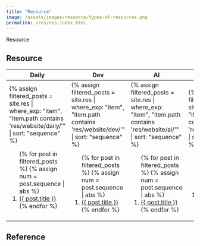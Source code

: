 ```yaml
---
title: "Resource"
image: /assets/images/resource/types-of-resources.png
permalink: /res/res-index.html
---
```


Resource

## Resource

<table>
    <thead>
    <tr>
        <th style="text-align: center;">Daily</th>
        <th style="text-align: center;">Dev</th>
        <th style="text-align: center;">AI</th>
        <th style="text-align: center;">Study</th>
        <th style="text-align: center;">Media</th>
        <th style="text-align: center;">Other</th>
    </tr>
    </thead>
    <tbody>
    <tr>
        <td>
{%
assign filtered_posts = site.res |
where_exp: "item", "item.path contains 'res/website/daily/'" |
sort: "sequence"
%}
<ol>
    {% for post in filtered_posts %}
    {% assign num = post.sequence | abs %}
    <li>
        <a href="{{ post.url }}">{{ post.title }}</a>
    </li>
    {% endfor %}
</ol>
        </td>
        <td>
{%
assign filtered_posts = site.res |
where_exp: "item", "item.path contains 'res/website/dev/'" |
sort: "sequence"
%}
<ol>
    {% for post in filtered_posts %}
    {% assign num = post.sequence | abs %}
    <li>
        <a href="{{ post.url }}">{{ post.title }}</a>
    </li>
    {% endfor %}
</ol>
        </td>
        <td>
{%
assign filtered_posts = site.res |
where_exp: "item", "item.path contains 'res/website/ai/'" |
sort: "sequence"
%}
<ol>
    {% for post in filtered_posts %}
    {% assign num = post.sequence | abs %}
    <li>
        <a href="{{ post.url }}">{{ post.title }}</a>
    </li>
    {% endfor %}
</ol>
        </td>
        <td>
{%
assign filtered_posts = site.res |
where_exp: "item", "item.path contains 'res/website/study/'" |
sort: "sequence"
%}
<ol>
    {% for post in filtered_posts %}
    {% assign num = post.sequence | abs %}
    <li>
        <a href="{{ post.url }}">{{ post.title }}</a>
    </li>
    {% endfor %}
</ol>
        </td>
        <td>
{%
assign filtered_posts = site.res |
where_exp: "item", "item.path contains 'res/website/media/'" |
sort: "sequence"
%}
<ol>
    {% for post in filtered_posts %}
    {% assign num = post.sequence | abs %}
    <li>
        <a href="{{ post.url }}">{{ post.title }}</a>
    </li>
    {% endfor %}
</ol>
        </td>
        <td>
{%
assign filtered_posts = site.res |
where_exp: "item", "item.path contains 'res/website/other/'" |
sort: "sequence"
%}
<ol>
    {% for post in filtered_posts %}
    {% assign num = post.sequence | abs %}
    <li>
        <a href="{{ post.url }}">{{ post.title }}</a>
    </li>
    {% endfor %}
</ol>
        </td>
    </tr>
    </tbody>
</table>

## Reference

